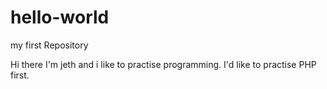 # hello-world
my first Repository

Hi there
  I'm jeth and i like to practise programming. I'd like to practise PHP first.

